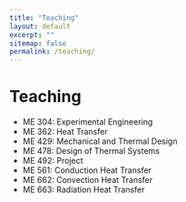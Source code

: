 ```yaml
---
title: "Teaching"
layout: default
excerpt: ""
sitemap: false
permalink: /teaching/
---
```


# Teaching

* ME 304: Experimental Engineering
* ME 362: Heat Transfer
* ME 429: Mechanical and Thermal Design
* ME 478: Design of Thermal Systems
* ME 492: Project
* ME 561: Conduction Heat Transfer
* ME 662: Convection Heat Transfer
* ME 663: Radiation Heat Transfer
